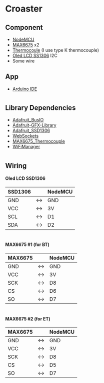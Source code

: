 # Croaster

## Component
- [NodeMCU](https://www.google.com/search?hl=en&sxsrf=ALeKk034slgQQ-qStLjnv_7chJWDa-S5Gw%3A1612689502190&source=hp&ei=XrAfYNbhCNrbz7sPpMib4Aw&q=nodemcu&oq=&gs_lcp=CgZwc3ktYWIQAxgAMgcIIxDqAhAnMgcIIxDqAhAnMgcIIxDqAhAnMgcIIxDqAhAnMgcIIxDqAhAnMgcIIxDqAhAnMgcIIxDqAhAnMgcIIxDqAhAnMgcIIxDqAhAnMgcIIxDqAhAnUABYAGChHWgBcAB4AIABAIgBAJIBAJgBAKoBB2d3cy13aXqwAQo&sclient=psy-ab)
- [MAX6675](https://www.google.com/search?hl=en&sxsrf=ALeKk01VCkowocv1aZqhuJ0eXzh2awhIeQ%3A1612691825963&source=hp&ei=cbkfYNnCOMjSz7sP5rO0mAU&q=max6675&oq=max6675&gs_lcp=CgZwc3ktYWIQAzIECCMQJzIECCMQJzIECCMQJzIECAAQQzICCAAyAggAMgIIADICCAAyBQgAEMsBMgIIADoHCCMQ6gIQJzoHCAAQsQMQQzoICAAQsQMQgwE6CAguEMcBEKMCOggILhCxAxCDAToHCAAQFBCHAjoFCAAQkQI6BQgAELEDUN8OWOsgYIYjaAFwAHgAgAHBAogB5QWSAQU1LjMtMZgBAKABAaoBB2d3cy13aXqwAQo&sclient=psy-ab&ved=0ahUKEwiZv6qbwdfuAhVI6XMBHeYZDVMQ4dUDCAY&uact=5) x2
- [Thermocoule](https://www.google.com/search?hl=en&sxsrf=ALeKk00S7-Ax-oK2YpkQu3bOj4OHgYm28A%3A1612691851875&ei=i7kfYMHhNOrFz7sPztmxiAE&q=thermocouple&oq=thermocouple&gs_lcp=CgZwc3ktYWIQAzIECCMQJzIECCMQJzIECCMQJzIECAAQQzIECAAQQzIECAAQQzIECAAQQzIECAAQQzIECAAQQzIECAAQQzoHCCMQsAMQJzoHCAAQRxCwAzoQCC4QxwEQowIQsAMQyAMQQ0oFCDgSATFQvBVYvBVglRxoAXACeACAAYwDiAH7A5IBBzAuMS4wLjGYAQCgAQGqAQdnd3Mtd2l6yAELwAEB&sclient=psy-ab&ved=0ahUKEwiB09mnwdfuAhXq4nMBHc5sDBEQ4dUDCAw&uact=5) (I use type K thermocouple) 
- [Oled LCD SS1306](https://www.google.com/search?hl=en&sxsrf=ALeKk03RkFFDBFM4KPNI0_dUTtMN7Ot6qw%3A1612692050424&ei=UrofYMitGYG_8QO9t524Ag&q=ssd1306&oq=ssd1306&gs_lcp=CgZwc3ktYWIQAzIECCMQJzIECCMQJzIECCMQJzIFCAAQkQIyBQgAEJECMgIIADICCAAyAggAMgIIADIFCAAQywE6BwgjELADECc6BwgAEEcQsAM6BwgAELADEENQ4TxY2D5gz0VoAXACeACAAWmIAf0BkgEDMi4xmAEAoAEBqgEHZ3dzLXdpesgBCsABAQ&sclient=psy-ab&ved=0ahUKEwjInrCGwtfuAhWBX3wKHb1bBycQ4dUDCAw&uact=5) I2C
- Some wire
## App
- [Arduino IDE](https://www.arduino.cc/en/software/)
#
## Library Dependencies
- [Adafruit_BusIO](https://github.com/adafruit/Adafruit_BusIO)
- [Adafruit-GFX-Library](https://github.com/adafruit/Adafruit-GFX-Library)
- [Adafruit_SSD1306](https://github.com/adafruit/Adafruit_SSD1306)
- [WebSockets](https://github.com/Links2004/arduinoWebSockets)
- [MAX6675_Thermocouple](https://github.com/YuriiSalimov/MAX6675_Thermocouple)
- [WiFiManager](https://github.com/tzapu/WiFiManager.git)
#
## Wiring
####  Oled LCD SSD1306
| SSD1306 || NodeMCU |
| ------ |------| ------ |
| GND |<->| GND |
| VCC |<->| 3V |
| SCL |<->| D1 |
| SDA |<->| D2 |
#
####  MAX6675 #1 (for BT)
| MAX6675 || NodeMCU |
| ------ | ------ | ------ |
| GND |<->| GND |
| VCC |<->| 3V |
| SCK |<->| D8 |
| CS |<->| D6 |
| SO |<->| D7 |
#
####  MAX6675 #2 (for ET)
| MAX6675 || NodeMCU |
| ------ | ------ | ------ |
| GND |<->| GND |
| VCC |<->| 3V |
| SCK |<->| D8 |
| CS |<->| D5 |
| SO |<->| D7 |
#

